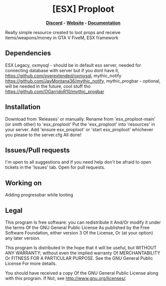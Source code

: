 <h1 align='center'>[ESX] Proploot</a></h1><p align='center'><b><a href='https://discord.esx-framework.org/'>Discord</a> - <a href='https://esx-framework.org/'>Website</a> - <a href='https://docs.esx-framework.org/legacy/installation'>Documentation</a></b></h5>

Really simple resource created to loot props and receive items/weapons/money in GTA V FiveM, ESX framework

## Dependencies
ESX Legacy,
oxmysql - should be in default esx server, needed for connecting database with server but if you dont have it, https://github.com/overextended/oxmysql,
mythic_notify  https://github.com/JayMontana36/mythic_notify,
mythic_progbar - optional, will be needed in the future, cool stuff tho https://github.com/OGarridoR10/mythic_progbar

## Installation
Download from 'Releases' or manually.
Rename from 'esx_proploot-main' (or smth other) to 'esx_proploot' 
Put the 'esx_proploot' into 'resources' in your server.
Add 'ensure esx_proploot' or 'start esx_proploot' whichever you please to the server.cfg
All done!

## Issues/Pull requests
I'm open to all suggestions and if you need help don't be afraid to open tickets in the 'Issues' tab.
Open for pull requests.

## Working on
Adding progressbar while looting


## Legal

This program Is free software: you can redistribute it And/Or modify it under the terms Of the GNU General Public License As published by the Free Software Foundation, either version 3 Of the License, Or (at your option) any later version.

This program Is distributed In the hope that it will be useful, but WITHOUT ANY WARRANTY; without even the implied warranty Of MERCHANTABILITY Or FITNESS FOR A PARTICULAR PURPOSE. See the GNU General Public License For more details.

You should have received a copy Of the GNU General Public License along with this program. If Not, see <http://www.gnu.org/licenses/>.
